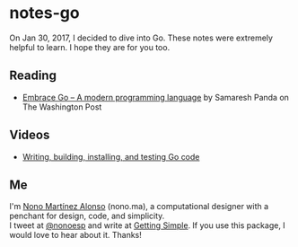 # notes-go

On Jan 30, 2017, I decided to dive into Go. These notes were extremely helpful to learn. I hope they are for you too.

## Reading

* [Embrace Go – A modern programming language](https://developer.washingtonpost.com/pb/blog/post/2016/04/06/embrace-go/) by Samaresh Panda on The Washington Post

## Videos

* [Writing, building, installing, and testing Go code](https://www.youtube.com/watch?v=XCsL89YtqCs)

## Me

I'm [Nono Martínez Alonso](http://nono.ma) (nono.ma), a computational designer with a penchant for design, code, and simplicity.  
I tweet at [@nonoesp](http://www.twitter.com/nonoesp) and write at [Getting Simple](http://gettingsimple.com/). If you use this package, I would love to hear about it. Thanks!
